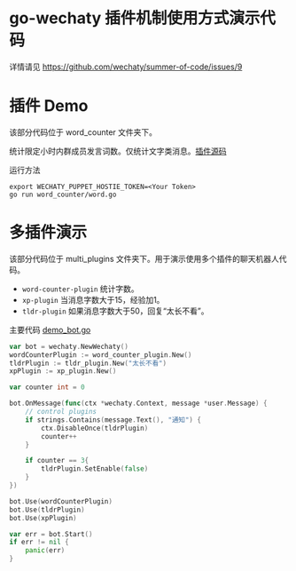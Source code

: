 # go-wechaty 插件机制使用方式演示代码

详情请见 https://github.com/wechaty/summer-of-code/issues/9

# 插件 Demo 

该部分代码位于 word_counter 文件夹下。

统计限定小时内群成员发言词数。仅统计文字类消息。[插件源码](https://github.com/FINCTIVE/wordcounter)

运行方法

```
export WECHATY_PUPPET_HOSTIE_TOKEN=<Your Token>
go run word_counter/word.go
```

# 多插件演示

该部分代码位于 multi_plugins 文件夹下。用于演示使用多个插件的聊天机器人代码。

- `word-counter-plugin` 统计字数。
- `xp-plugin` 当消息字数大于15，经验加1。
- `tldr-plugin` 如果消息字数大于50，回复“太长不看”。

主要代码 [demo_bot.go](https://github.com/FINCTIVE/go-wechaty-plugin-demos/blob/master/multi_plugins/demo_bot.go)

```go
var bot = wechaty.NewWechaty()
wordCounterPlugin := word_counter_plugin.New()
tldrPlugin := tldr_plugin.New("太长不看")
xpPlugin := xp_plugin.New()

var counter int = 0

bot.OnMessage(func(ctx *wechaty.Context, message *user.Message) {
    // control plugins
    if strings.Contains(message.Text(), "通知") {
        ctx.DisableOnce(tldrPlugin)
        counter++
    }

    if counter == 3{
        tldrPlugin.SetEnable(false)
    }
})

bot.Use(wordCounterPlugin)
bot.Use(tldrPlugin)
bot.Use(xpPlugin)

var err = bot.Start()
if err != nil {
    panic(err)
}
```
